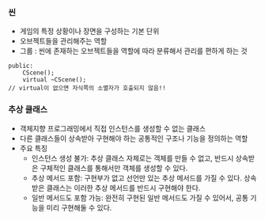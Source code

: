 ### 씬
- 게임의 특정 상황이나 장면을 구성하는 기본 단위
- 오브젝트들을 관리해주는 역할
- 그룹 : 씬에 존재하는 오브젝트들을 역할에 따라 분류해서 관리를 편하게 하는 것

```
public:
	CScene();
	virtual ~CScene();
// virtual이 없으면 자식쪽의 소멸자가 호출되지 않음!!
```
### 추상 클래스
- 객체지향 프로그래밍에서 직접 인스턴스를 생성할 수 없는 클래스
- 다른 클래스들이 상속받아 구현해야 하는 공통적인 구조나 기능을 정의하는 역할
- 주요 특징
  - 인스턴스 생성 불가: 추상 클래스 자체로는 객체를 만들 수 없고, 반드시 상속받은 구체적인 클래스를 통해서만 객체를 생성할 수 있다.
  - 추상 메서드 포함: 구현부가 없고 선언만 있는 추상 메서드를 가질 수 있다. 상속받은 클래스는 이러한 추상 메서드를 반드시 구현해야 한다.
  - 일반 메서드도 포함 가능: 완전히 구현된 일반 메서드도 가질 수 있어서, 공통 기능을 미리 구현해둘 수 있다.